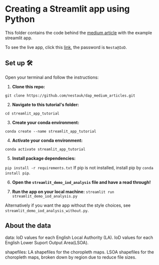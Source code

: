 # Creating a Streamlit app using Python

This folder contains the code behind the [medium article]() with the example streamlit app.

To see the live app, click this [link](), the password is `Nesta@IoD`.

## Set up 🛠️
Open your terminal and follow the instructions:
1. **Clone this repo:** 

`git clone https://github.com/nestauk/dap_medium_articles.git`

2. **Navigate to this tutorial's folder:** 

`cd streamlit_app_tutorial`

3. **Create your conda environment:** 

`conda create --name streamlit_app_tutorial`

4. **Activate your conda environment:** 

`conda activate streamlit_app_tutorial`

5. **Install package dependencies:** 

`pip install -r requirements.txt`
If pip is not installed, install pip by `conda install pip`.

6. **Open the `streamlit_demo_iod_analysis` file and have a read through!** 

7. **Run the app on your local machine:**
`streamlit run streamlit_demo_iod_analysis.py`

Alternatively if you want the app without the style choices, see `streamlit_demo_iod_analysis_without.py`.

## About the data
data:
IoD values for each English Local Authority (LA).
IoD values for each English Lower Suport Output Area(LSOA).

shapefiles: 
LA shapefiles for the choropleth maps.
LSOA shapefiles for the choropleth maps, broken down by region due to reduce file sizes.
